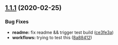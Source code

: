 ## [1.1.1](https://github.com/trilom/file-changes-action/compare/v1.1.0...v1.1.1) (2020-02-25)


### Bug Fixes

* **readme:** fix readme && trigger test build ([ce3fe3a](https://github.com/trilom/file-changes-action/commit/ce3fe3ae65fad6aefe40f626f694b4f6be36a5ad))
* **workflows:** trying to test this ([8a88412](https://github.com/trilom/file-changes-action/commit/8a8841241980720535c70571e99bcf0048724167))
